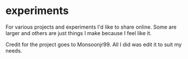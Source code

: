 # experiments
For various projects and experiments I'd like to share online. Some are larger and others are just things I make because I feel like it.

Credit for the project goes to Monsoonjr99. All I did was edit it to suit my needs.
